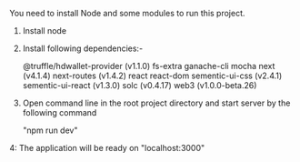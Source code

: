 You need to install Node and some modules to run this project.

1. Install node

2. Install following dependencies:-
    
    @truffle/hdwallet-provider (v1.1.0)
    fs-extra
    ganache-cli
    mocha
    next (v4.1.4)
    next-routes (v1.4.2)
    react
    react-dom
    sementic-ui-css (v2.4.1)
    sementic-ui-react (v1.3.0)
    solc (v0.4.17)
    web3 (v1.0.0-beta.26)

3. Open command line in the root project directory and start server by the following command
    
    "npm run dev"

4: The application will be ready on "localhost:3000"
